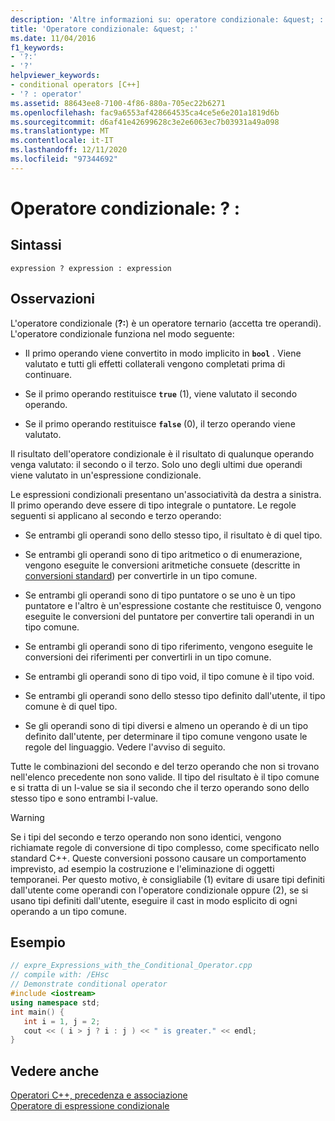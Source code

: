 ```yaml
---
description: 'Altre informazioni su: operatore condizionale: &quest; :'
title: 'Operatore condizionale: &quest; :'
ms.date: 11/04/2016
f1_keywords:
- '?:'
- '?'
helpviewer_keywords:
- conditional operators [C++]
- '? : operator'
ms.assetid: 88643ee8-7100-4f86-880a-705ec22b6271
ms.openlocfilehash: fac9a6553af428664535ca4ce5e6e201a1819d6b
ms.sourcegitcommit: d6af41e42699628c3e2e6063ec7b03931a49a098
ms.translationtype: MT
ms.contentlocale: it-IT
ms.lasthandoff: 12/11/2020
ms.locfileid: "97344692"
---
```

# <a name="conditional-operator-quest-"></a>Operatore condizionale: &quest; :

## <a name="syntax"></a>Sintassi

```
expression ? expression : expression
```

## <a name="remarks"></a>Osservazioni

L'operatore condizionale (**?:**) è un operatore ternario (accetta tre operandi). L'operatore condizionale funziona nel modo seguente:

- Il primo operando viene convertito in modo implicito in **`bool`** . Viene valutato e tutti gli effetti collaterali vengono completati prima di continuare.

- Se il primo operando restituisce **`true`** (1), viene valutato il secondo operando.

- Se il primo operando restituisce **`false`** (0), il terzo operando viene valutato.

Il risultato dell'operatore condizionale è il risultato di qualunque operando venga valutato: il secondo o il terzo. Solo uno degli ultimi due operandi viene valutato in un'espressione condizionale.

Le espressioni condizionali presentano un'associatività da destra a sinistra. Il primo operando deve essere di tipo integrale o puntatore. Le regole seguenti si applicano al secondo e terzo operando:

- Se entrambi gli operandi sono dello stesso tipo, il risultato è di quel tipo.

- Se entrambi gli operandi sono di tipo aritmetico o di enumerazione, vengono eseguite le conversioni aritmetiche consuete (descritte in [conversioni standard](standard-conversions.md)) per convertirle in un tipo comune.

- Se entrambi gli operandi sono di tipo puntatore o se uno è un tipo puntatore e l'altro è un'espressione costante che restituisce 0, vengono eseguite le conversioni del puntatore per convertire tali operandi in un tipo comune.

- Se entrambi gli operandi sono di tipo riferimento, vengono eseguite le conversioni dei riferimenti per convertirli in un tipo comune.

- Se entrambi gli operandi sono di tipo void, il tipo comune è il tipo void.

- Se entrambi gli operandi sono dello stesso tipo definito dall'utente, il tipo comune è di quel tipo.

- Se gli operandi sono di tipi diversi e almeno un operando è di un tipo definito dall'utente, per determinare il tipo comune vengono usate le regole del linguaggio. Vedere l'avviso di seguito.

Tutte le combinazioni del secondo e del terzo operando che non si trovano nell'elenco precedente non sono valide. Il tipo del risultato è il tipo comune e si tratta di un l-value se sia il secondo che il terzo operando sono dello stesso tipo e sono entrambi l-value.

> [!WARNING]
> Se i tipi del secondo e terzo operando non sono identici, vengono richiamate regole di conversione di tipo complesso, come specificato nello standard C++. Queste conversioni possono causare un comportamento imprevisto, ad esempio la costruzione e l'eliminazione di oggetti temporanei. Per questo motivo, è consigliabile (1) evitare di usare tipi definiti dall'utente come operandi con l'operatore condizionale oppure (2), se si usano tipi definiti dall'utente, eseguire il cast in modo esplicito di ogni operando a un tipo comune.

## <a name="example"></a>Esempio

```cpp
// expre_Expressions_with_the_Conditional_Operator.cpp
// compile with: /EHsc
// Demonstrate conditional operator
#include <iostream>
using namespace std;
int main() {
   int i = 1, j = 2;
   cout << ( i > j ? i : j ) << " is greater." << endl;
}
```

## <a name="see-also"></a>Vedere anche

[Operatori C++, precedenza e associazione](../cpp/cpp-built-in-operators-precedence-and-associativity.md)<br/>
[Operatore di espressione condizionale](../c-language/conditional-expression-operator.md)
